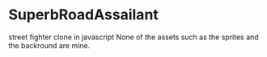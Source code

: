 # SuperbRoadAssailant
street fighter clone in javascript
None of the assets such as the sprites and the backround are mine.

